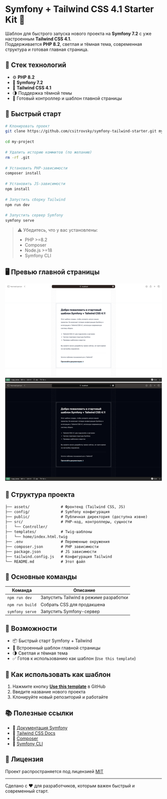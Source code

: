 # Symfony + Tailwind CSS 4.1 Starter Kit 🚀

Шаблон для быстрого запуска нового проекта на **Symfony 7.2** с уже настроенным **Tailwind CSS 4.1**.  
Поддерживается **PHP 8.2**, светлая и тёмная тема, современная структура и готовая главная страница.

## 📌 Стек технологий

- ⚙️ **PHP 8.2**
- 🧱 **Symfony 7.2**
- 🎨 **Tailwind CSS 4.1**
- 🌗 Поддержка тёмной темы
- 🧪 Готовый контроллер и шаблон главной страницы

## 🚀 Быстрый старт

```bash
# Клонировать проект
git clone https://github.com/csitrovsky/symfony-tailwind-starter.git my-project

cd my-project

# Удалить историю коммитов (по желанию)
rm -rf .git

# Установить PHP-зависимости
composer install

# Установить JS-зависимости
npm install

# Запустить сборку Tailwind
npm run dev

# Запустить сервер Symfony
symfony serve
```

> ⚠️ Убедитесь, что у вас установлены:
> - PHP >=8.2
> - Composer
> - Node.js >=18
> - Symfony CLI

## 🖥 Превью главной страницы

![screenshot-light](assets/preview-light.png)
![screenshot-dark](assets/preview-dark.png)

## 📁 Структура проекта

```
├── assets/              # Фронтенд (Tailwind CSS, JS)
├── config/              # Symfony конфигурация
├── public/              # Публичная директория (доступна извне)
├── src/                 # PHP-код, контроллеры, сущности
│   └── Controller/
├── templates/           # Twig-шаблоны
│   └── home/index.html.twig
├── .env                 # Переменные окружения
├── composer.json        # PHP зависимости
├── package.json         # JS зависимости
├── tailwind.config.js   # Конфигурация Tailwind
└── README.md            # Этот файл
```

## 🔧 Основные команды

| Команда         | Описание                               |
|-----------------|----------------------------------------|
| `npm run dev`   | Запустить Tailwind в режиме разработки |
| `npm run build` | Собрать CSS для продакшена             |
| `symfony serve` | Запустить Symfony-сервер               |

## 🎯 Возможности

- 📦 Быстрый старт Symfony + Tailwind
- 🎉 Встроенный шаблон главной страницы
- 🌗 Светлая и тёмная тема
- ✅ Готов к использованию как шаблон (`Use this template`)

## 🤝 Как использовать как шаблон

1. Нажмите кнопку **[Use this template](https://github.com/csitrovsky/symfony-tailwind-starter/generate)** в GitHub
2. Введите название нового проекта
3. Клонируйте новый репозиторий и работайте

## 📚 Полезные ссылки

- 📘 [Документация Symfony](https://symfony.com/doc/current/index.html)
- 🎨 [Tailwind CSS Docs](https://tailwindcss.com/docs)
- 🧰 [Composer](https://getcomposer.org/)
- 🧪 [Symfony CLI](https://symfony.com/download)

## 🪪 Лицензия

Проект распространяется под лицензией [MIT](LICENSE)

---

Сделано с ❤️ для разработчиков, которым важен быстрый и современный старт.